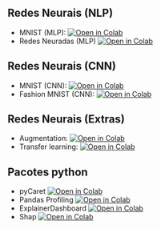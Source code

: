 ## Redes Neurais (NLP)

- MNIST (MLP): [![Open in Colab](https://colab.research.google.com/assets/colab-badge.svg)](https://colab.research.google.com/github/BernardoAflalo/ml-examples/blob/main/mnist/example_mnist.ipynb)
- Redes Neuradas (MLP) [![Open in Colab](https://colab.research.google.com/assets/colab-badge.svg)](https://colab.research.google.com/github/BernardoAflalo/ml-examples/blob/main/redes-neuradas/Redes_Neuradas.ipynb)


## Redes Neurais (CNN)
- MNIST (CNN): [![Open in Colab](https://colab.research.google.com/assets/colab-badge.svg)](https://colab.research.google.com/github/BernardoAflalo/ml-examples/blob/main/mnist-cnn/example_mnist_cnn.ipynb)
- Fashion MNIST (CNN): [![Open in Colab](https://colab.research.google.com/assets/colab-badge.svg)](https://colab.research.google.com/github/BernardoAflalo/ml-examples/blob/main/fashion-mnist/fashion-mnist.ipynb)

## Redes Neurais (Extras)
- Augmentation: [![Open in Colab](https://colab.research.google.com/assets/colab-badge.svg)](https://colab.research.google.com/github/BernardoAflalo/ml-examples/blob/main/augmentation/ExampleAugmentation.ipynb)
- Transfer learning: [![Open in Colab](https://colab.research.google.com/assets/colab-badge.svg)](https://colab.research.google.com/github/BernardoAflalo/ml-examples/blob/main/transfer-learning/transfer_learning.ipynb)


## Pacotes python

- pyCaret [![Open in Colab](https://colab.research.google.com/assets/colab-badge.svg)](https://colab.research.google.com/github/BernardoAflalo/ml-examples/blob/main/pycaret/Pycaret.ipynb)
- Pandas Profiling [![Open in Colab](https://colab.research.google.com/assets/colab-badge.svg)](https://colab.research.google.com/github/BernardoAflalo/ml-examples/blob/main/pandas-profiling/PandasProfiling.ipynb)
- ExplainerDashboard [![Open in Colab](https://colab.research.google.com/assets/colab-badge.svg)](https://colab.research.google.com/github/BernardoAflalo/ml-examples/blob/main/explainerdashboard/explainerdashboard.ipynb)
- Shap [![Open in Colab](https://colab.research.google.com/assets/colab-badge.svg)](https://colab.research.google.com/github/BernardoAflalo/ml-examples/blob/main/shap/Shap.ipynb)
